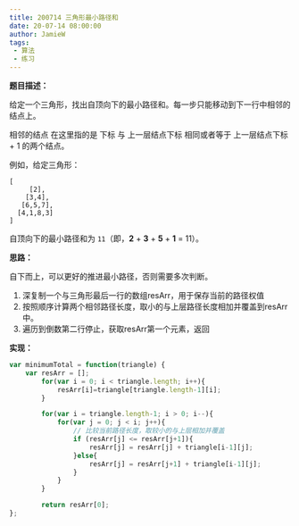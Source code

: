 ```yaml
---
title: 200714 三角形最小路径和
date: 20-07-14 08:00:00
author: JamieW
tags: 
 - 算法
 - 练习
---
```


**题目描述：**

给定一个三角形，找出自顶向下的最小路径和。每一步只能移动到下一行中相邻的结点上。

相邻的结点 在这里指的是 下标 与 上一层结点下标 相同或者等于 上一层结点下标 + 1 的两个结点。

例如，给定三角形：

```
[
     [2],
    [3,4],
   [6,5,7],
  [4,1,8,3]
]
```

自顶向下的最小路径和为 `11`（即，**2** + **3** + **5** + **1** = 11）。

**思路：**

自下而上，可以更好的推进最小路径，否则需要多次判断。

1. 深复制一个与三角形最后一行的数组resArr，用于保存当前的路径权值
2. 按照顺序计算两个相邻路径长度，取小的与上层路径长度相加并覆盖到resArr中。
3. 遍历到倒数第二行停止，获取resArr第一个元素，返回

**实现：**

```javascript
var minimumTotal = function(triangle) {
    var resArr = [];
        for(var i = 0; i < triangle.length; i++){
            resArr[i]=triangle[triangle.length-1][i];
        }

        for(var i = triangle.length-1; i > 0; i--){
            for(var j = 0; j < i; j++){
                // 比较当前路径长度，取较小的与上层相加并覆盖
                if (resArr[j] <= resArr[j+1]){
                    resArr[j] = resArr[j] + triangle[i-1][j];
                }else{
                    resArr[j] = resArr[j+1] + triangle[i-1][j];
                }
            }
        }

        return resArr[0];
};
```
